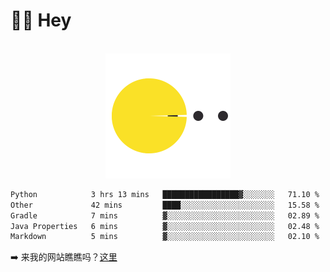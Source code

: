 
# 👋🏻 Hey
<div align="center">
	<br>
	<img src="https://raw.githubusercontent.com/Aniket965/Aniket965/master/pacman.svg?sanitize=true" width="200" height="200">
	<br>
</div>

<!--START_SECTION:waka-->

```txt
Python            3 hrs 13 mins   █████████████████▓░░░░░░░   71.10 %
Other             42 mins         ████░░░░░░░░░░░░░░░░░░░░░   15.58 %
Gradle            7 mins          ▓░░░░░░░░░░░░░░░░░░░░░░░░   02.89 %
Java Properties   6 mins          ▓░░░░░░░░░░░░░░░░░░░░░░░░   02.48 %
Markdown          5 mins          ▓░░░░░░░░░░░░░░░░░░░░░░░░   02.10 %
```

<!--END_SECTION:waka-->

 ➡️  来我的网站瞧瞧吗？[这里](https://www.shaolongfei.com)
